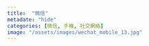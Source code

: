 ```yaml
---
title:  "微信"
metadate: "hide"
categories: [微信, 手機, 社交網絡]
image: "/assets/images/wechat_mobile_13.jpg"
---
```

